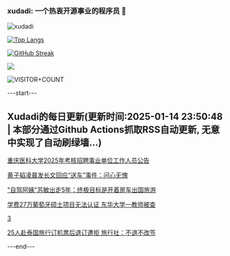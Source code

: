 ### xudadi: 一个热衷开源事业的程序员 👋

![xudadi](https://github-readme-stats-git-masterorgs-github-readme-stats-team.vercel.app/api?username=xudadi)

[![Top Langs](https://github-readme-stats.vercel.app/api/top-langs/?username=xudadi)](https://github.com/anuraghazra/github-readme-stats)

[![GitHub Streak](https://streak-stats.demolab.com?user=xudadi&locale=zh_Hans)](https://git.io/streak-stats)

![](https://raw.githubusercontent.com/xudadi/xudadi/main/assets/github-contribution-grid-snake.svg)

![VISITOR+COUNT](https://komarev.com/ghpvc/?username=xudadi&label=VISITOR+COUNT)


---start---

## Xudadi的每日更新(更新时间:2025-01-14 23:50:48 | 本部分通过Github Actions抓取RSS自动更新, 无意中实现了自动刷绿墙...)

[重庆医科大学2025年考核招聘事业单位工作人员公告](https://www.gongkaoleida.com/article/2265531)

[黄子韬凌晨发长文回应“送车”事件：问心无愧](https://m.163.com/news/article/JLRSHVJC0530JPVV.html)

["自驾阿姨"苏敏出走5年：终极目标是开着房车出国旅游](https://m.163.com/news/article/JLRPU6JG0550A0OW.html)

[学费27万葡萄牙硕士项目无法认证 东华大学一教师被查](https://m.163.com/news/article/JLQKV0OL051492T3.html)

[3](https://m.163.com/touch/news/sub/domestic)

[25人赴泰国旅行订机票后退订遭拒 旅行社：不退不改签](https://m.163.com/news/article/JLQ5RJ8F053469M5.html)

---end---

